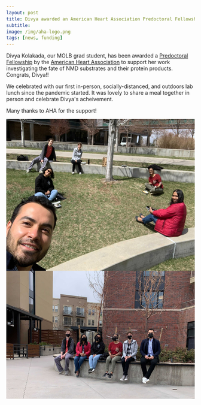```yaml
---
layout: post  
title: Divya awarded an American Heart Association Predoctoral Fellowship
subtitle:
image: /img/aha-logo.png  
tags: [news, funding]  
---
```


Divya Kolakada, our MOLB grad student, has been awarded a [Predoctoral Fellowship](https://professional.heart.org/en/research-programs/application-information/predoctoral-fellowship) by the [American Heart Association](https://www.heart.org/) to support her work investigating the fate of NMD substrates and their protein products. Congrats, Divya!! 

We celebrated with our first in-person, socially-distanced, and outdoors lab lunch since the pandemic started. It was lovely to share a meal together in person and celebrate Divya's acheivement. 

Many thanks to AHA for the support! 

<img align="left" src="/img/20210423-lunch1.jpg" style="width:600px !important;height:405px !important;" />
<br>  
<br>  
<img align="left" src="/img/20210423-lunch2.jpg" style="width:600px !important;height:342px !important;" />

<br>
<br>
